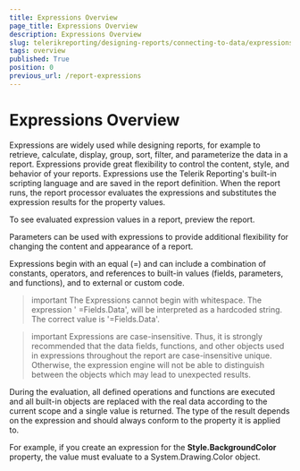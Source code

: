 ```yaml
---
title: Expressions Overview
page_title: Expressions Overview
description: Expressions Overview
slug: telerikreporting/designing-reports/connecting-to-data/expressions/overview
tags: overview
published: True
position: 0
previous_url: /report-expressions
---
```


# Expressions Overview



Expressions are widely used while designing reports, for example to         retrieve, calculate, display, group, sort, filter, and parameterize the         data in a report. Expressions provide great flexibility to control the         content, style, and behavior of your reports. Expressions use the Telerik         Reporting's built-in scripting language and are saved in the report         definition. When the report runs, the report processor evaluates the         expressions and substitutes the expression results for the property values.

To see evaluated expression values in a report, preview the report.

Parameters can be used with expressions to provide additional         flexibility for changing the content and appearance of a report.

Expressions begin with an equal (=) and can include a combination         of constants, operators, and references to built-in values (fields, parameters,         and functions), and to external or custom code.

>important The Expressions cannot begin with whitespace. The expression ' =Fields.Data', will be interpreted as a hardcoded string.           The correct value is '=Fields.Data'.         

>important Expressions are case-insensitive. Thus, it is strongly recommended that the data fields, functions,           and other objects used in expressions throughout the report are case-insensitive unique. Otherwise,            the expression engine will not be able to distinguish between the objects which may lead to unexpected results.         

During the evaluation, all defined operations and functions are         executed and all built-in objects are replaced with the real data according         to the current scope and a single value is returned. The type of the         result depends on the expression and should always conform to the property         it is applied to.

For example, if you create an expression for the __Style.BackgroundColor__          property, the value must evaluate to a System.Drawing.Color object.


